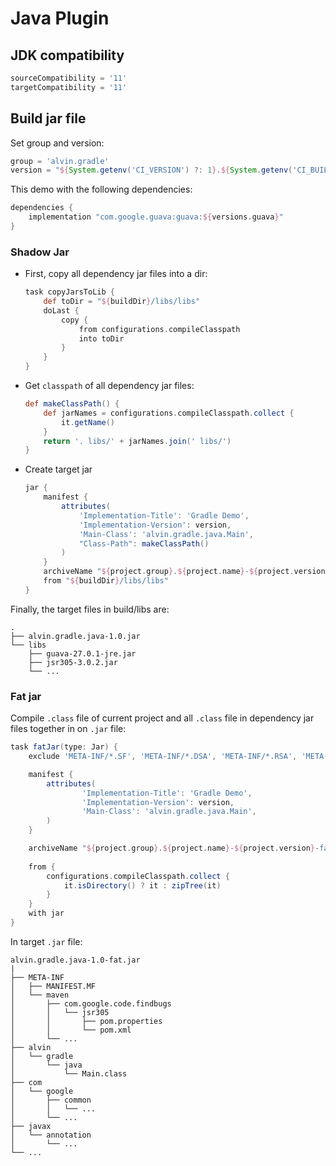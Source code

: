 # Java Plugin

## JDK compatibility

```groovy
sourceCompatibility = '11'
targetCompatibility = '11'
```

## Build jar file

Set group and version:

```groovy
group = 'alvin.gradle'
version = "${System.getenv('CI_VERSION') ?: 1}.${System.getenv('CI_BUILD_NUM') ?: 0}"
```

This demo with the following dependencies:

```groovy
dependencies {
    implementation "com.google.guava:guava:${versions.guava}"
}
```

### Shadow Jar 

- First, copy all dependency jar files into a dir:

    ```groovy
    task copyJarsToLib {
        def toDir = "${buildDir}/libs/libs"
        doLast {
            copy {
                from configurations.compileClasspath
                into toDir
            }
        }
    }
    ```
- Get `classpath` of all dependency jar files:
    ```groovy
    def makeClassPath() {
        def jarNames = configurations.compileClasspath.collect {
            it.getName()
        }
        return '. libs/' + jarNames.join(' libs/')
    }
    ```
- Create target jar

    ```groovy
    jar {
        manifest {
            attributes(
                'Implementation-Title': 'Gradle Demo',
                'Implementation-Version': version,
                'Main-Class': 'alvin.gradle.java.Main',
                "Class-Path": makeClassPath()
            )
        }
        archiveName "${project.group}.${project.name}-${project.version}.jar"
        from "${buildDir}/libs/libs"
    }
    ```
    
Finally, the target files in build/libs are:
```
.
├── alvin.gradle.java-1.0.jar
└── libs
    ├── guava-27.0.1-jre.jar
    ├── jsr305-3.0.2.jar
    └── ...
```

### Fat jar

Compile `.class` file of current project and all `.class` file in dependency jar files together in on `.jar` file:

```groovy
task fatJar(type: Jar) {
    exclude 'META-INF/*.SF', 'META-INF/*.DSA', 'META-INF/*.RSA', 'META-INF/*.MF'

    manifest {
        attributes(
                'Implementation-Title': 'Gradle Demo',
                'Implementation-Version': version,
                'Main-Class': 'alvin.gradle.java.Main',
        )
    }

    archiveName "${project.group}.${project.name}-${project.version}-fat.jar"
    
    from {
        configurations.compileClasspath.collect {
            it.isDirectory() ? it : zipTree(it)
        }
    }
    with jar
}
```

In target `.jar` file:

```
alvin.gradle.java-1.0-fat.jar
|
├── META-INF
│   ├── MANIFEST.MF
│   └── maven
│       ├── com.google.code.findbugs
│       │   └── jsr305
│       │       ├── pom.properties
│       │       └── pom.xml
│       └── ...
├── alvin
│   └── gradle
│       └── java
│           └── Main.class
├── com
│   └── google
│       ├── common
│       │   └── ...
│       └── ...
├── javax
│   └── annotation
│       └── ...
└── ...
```
